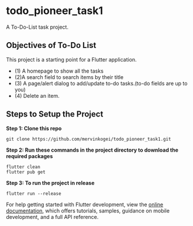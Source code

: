 # todo_pioneer_task1

A To-Do-List task project.

## Objectives of To-Do List

This project is a starting point for a Flutter application.

- (1) A homepage to show all the tasks
- (2)A search field to search items by their title
- (3) A page/alert dialog to add/update to-do tasks.(to-do fields are up to you)
- (4) Delete an item.

## Steps to Setup the Project

**Step 1: Clone this repo**
```
git clone https://github.com/mervinkogei/todo_pioneer_task1.git
```

**Step 2: Run these commands in the project directory to download the required packages**
```
flutter clean
flutter pub get
```

**Step 3: To run the project in release**
```
flutter run --release
```

For help getting started with Flutter development, view the
[online documentation](https://docs.flutter.dev/), which offers tutorials,
samples, guidance on mobile development, and a full API reference.
